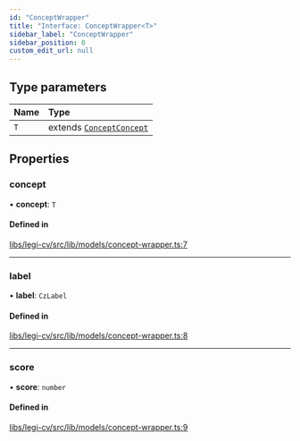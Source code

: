 ```yaml
---
id: "ConceptWrapper"
title: "Interface: ConceptWrapper<T>"
sidebar_label: "ConceptWrapper"
sidebar_position: 0
custom_edit_url: null
---
```


## Type parameters

| Name | Type |
| :------ | :------ |
| `T` | extends [`Concept`](Concept)[`Concept`](Concept) |

## Properties

### concept

• **concept**: `T`

#### Defined in

[libs/legi-cv/src/lib/models/concept-wrapper.ts:7](https://github.com/cognizone/ng-cognizone/blob/0401c67/libs/legi-cv/src/lib/models/concept-wrapper.ts#L7)

___

### label

• **label**: `CzLabel`

#### Defined in

[libs/legi-cv/src/lib/models/concept-wrapper.ts:8](https://github.com/cognizone/ng-cognizone/blob/0401c67/libs/legi-cv/src/lib/models/concept-wrapper.ts#L8)

___

### score

• **score**: `number`

#### Defined in

[libs/legi-cv/src/lib/models/concept-wrapper.ts:9](https://github.com/cognizone/ng-cognizone/blob/0401c67/libs/legi-cv/src/lib/models/concept-wrapper.ts#L9)
